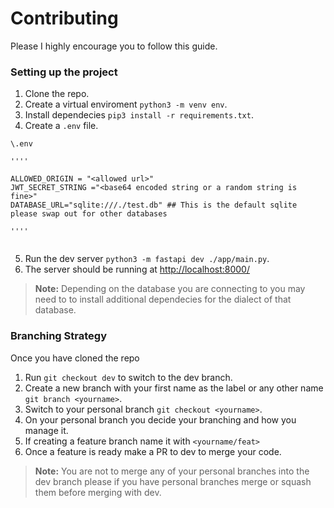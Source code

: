# Contributing

Please I highly encourage you to follow this guide.

### Setting up the project
1. Clone the repo.
2. Create a virtual enviroment `python3 -m venv env`.
3. Install dependecies `pip3 install -r requirements.txt`.
4. Create a `.env` file.
```
\.env

''''

ALLOWED_ORIGIN = "<allowed url>"
JWT_SECRET_STRING ="<base64 encoded string or a random string is fine>"
DATABASE_URL="sqlite:///./test.db" ## This is the default sqlite please swap out for other databases

''''


````
5. Run the dev server `python3 -m fastapi dev ./app/main.py`.
6. The server should be running at [http://localhost:8000/](http://localhost:8000/)

>**Note:** Depending on the database you are connecting to you may need to to install additional dependecies for the dialect of that database.

### Branching Strategy
Once you have cloned the repo
1. Run `git checkout dev` to switch to the dev branch.
2. Create a new branch with your first name as the label or any other name `git branch <yourname>`.
3. Switch to your personal branch `git checkout <yourname>`.
4. On your personal branch you decide your branching and how you manage it.
5. If creating a feature branch name it with `<yourname/feat>`
6. Once a feature is ready make a PR to dev to merge your code.
>**Note:** You are not to merge any of your personal branches into the dev branch please if you have personal branches merge or squash them before merging with dev.
